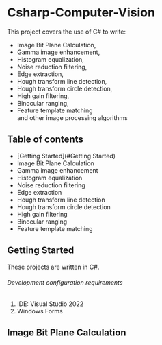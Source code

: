 # Csharp-Computer-Vision

This project covers the use of C# to write:  
- Image Bit Plane Calculation,  
- Gamma image enhancement,  
- Histogram equalization,  
- Noise reduction filtering,  
- Edge extraction,  
- Hough transform line detection,  
- Hough transform circle detection,  
- High gain filtering,  
- Binocular ranging,  
- Feature template matching  
and other image processing algorithms


## Table of contents  
- [Getting Started](#Getting Started)
- Image Bit Plane Calculation
- Gamma image enhancement
- Histogram equalization
- Noise reduction filtering
- Edge extraction
- Hough transform line detection
- Hough transform circle detection
- High gain filtering
- Binocular ranging
- Feature template matching


## Getting Started
These projects are written in C#.


###### Development configuration requirements
1. IDE: Visual Studio 2022
2. Windows Forms


## Image Bit Plane Calculation

